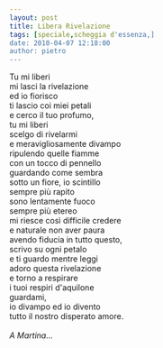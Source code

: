 ```yaml
---
layout: post
title: Libera Rivelazione
tags: [speciale,scheggia d'essenza,]
date: 2010-04-07 12:18:00
author: pietro
---
```

Tu mi liberi<br/>mi lasci la rivelazione<br/>ed io fiorisco<br/>ti lascio coi miei petali<br/>e cerco il tuo profumo,<br/>tu mi liberi<br/>scelgo di rivelarmi<br/>e meravigliosamente divampo<br/>ripulendo quelle fiamme<br/>con un tocco di pennello<br/>guardando come sembra<br/>sotto un fiore, io scintillo<br/>sempre più rapito<br/>sono lentamente fuoco<br/>sempre più etereo<br/>mi riesce così difficile credere<br/>e naturale non aver paura<br/>avendo fiducia in tutto questo,<br/>scrivo su ogni petalo<br/>e ti guardo mentre leggi<br/>adoro questa rivelazione<br/>e torno a respirare<br/>i tuoi respiri d'aquilone<br/>guardami,<br/>io divampo ed io divento<br/>tutto il nostro disperato amore.<br/><br/><span style="font-style: italic">A Martina... </span>
